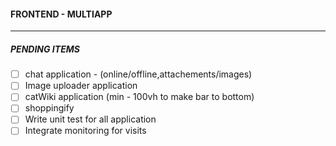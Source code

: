 #### FRONTEND - MULTIAPP 
***

##### PENDING ITEMS
- [ ] chat application - (online/offline,attachements/images)
- [ ] Image uploader application
- [ ] catWiki application (min - 100vh to make bar to bottom)
- [ ] shoppingify
- [ ] Write unit test for all application
- [ ] Integrate monitoring for visits